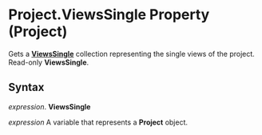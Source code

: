 
# Project.ViewsSingle Property (Project)

Gets a  **[ViewsSingle](41a36448-df16-3ad4-ec98-1dba0b3f8aef.md)** collection representing the single views of the project. Read-only **ViewsSingle**.


## Syntax

 _expression_. **ViewsSingle**

 _expression_ A variable that represents a **Project** object.

